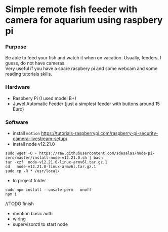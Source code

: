 # Simple remote fish feeder with camera for aquarium using raspbery pi

### Purpose
Be able to feed your fish and watch it when on vacation. Usually, feeders, I guess, do not have cameras.  
Very useful if you have a spare raspbery pi and some webcam and some reading tutorials skills.   

### Hardware 
- Raspbery Pi (I used model B+)
- Juwel Automatic Feeder (just a simplest feeder with buttons around 15 Euro)

### Software 
- install `motion` https://tutorials-raspberrypi.com/raspberry-pi-security-camera-livestream-setup/
- install node v12.21.0

```
sudo wget -O - https://raw.githubusercontent.com/sdesalas/node-pi-zero/master/install-node-v12.21.0.sh | bash
tar -xzf  node-v12.21.0-linux-armv6l.tar.gz.1
cd   node-v12.21.0-linux-armv6l.tar.gz.1
sudo cp -R * /usr/local/

```

- In project folder

```
sudo npm install --unsafe-perm   onoff
npm i
```

//TODO finish
- mention basic auth   
- wiring   
- supervisorctl to start node  





